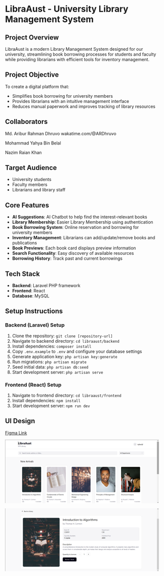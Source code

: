 # LibraAust - University Library Management System

## Project Overview

LibraAust is a modern Library Management System designed for our university, streamlining book borrowing processes for students and faculty while providing librarians with efficient tools for inventory management.

## Project Objective

To create a digital platform that:

- Simplifies book borrowing for university members
- Provides librarians with an intuitive management interface
- Reduces manual paperwork and improves tracking of library resources

## Collaborators

Md. Aribur Rahman Dhruvo
wakatime.com/@ARDhruvo

Mohammad Yahya Bin Belal

Nazim Raian Khan

## Target Audience

- University students
- Faculty members
- Librarians and library staff

## Core Features

- **AI Suggestions**: AI Chatbot to help find the interest-relevant books
- **Library Membership**: Easier Library Membership using authentication
- **Book Borrowing System**: Online reservation and borrowing for university members
- **Inventory Management**: Librarians can add/update/remove books and publications
- **Book Previews**: Each book card displays preview information
- **Search Functionality**: Easy discovery of available resources
- **Borrowing History**: Track past and current borrowings

## Tech Stack

- **Backend**: Laravel PHP framework
- **Frontend**: React
- **Database**: MySQL

## Setup Instructions

### Backend (Laravel) Setup

1. Clone the repository: `git clone [repository-url]`
2. Navigate to backend directory: `cd libraaust/backend`
3. Install dependencies: `composer install`
4. Copy `.env.example` to `.env` and configure your database settings
5. Generate application key: `php artisan key:generate`
6. Run migrations: `php artisan migrate`
7. Seed initial data: `php artisan db:seed`
8. Start development server: `php artisan serve`

### Frontend (React) Setup

1. Navigate to frontend directory: `cd libraaust/frontend`
2. Install dependencies: `npm install`
3. Start development server: `npm run dev`

## UI Design

[Figma Link](https://www.figma.com/make/AVtp2fWsQyHB2t7s2DxByM/LibraAust-Library-Management-UI?fullscreen=1)

![Homepage](image.png)

![Bookpage](image-1.png)
